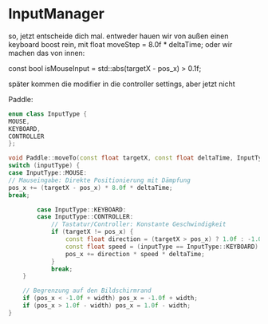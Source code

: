 # InputManager

so, jetzt entscheide dich mal. entweder hauen wir von außen einen keyboard boost rein, mit float moveStep = 8.0f * deltaTime;
oder wir machen das von innen:

const bool isMouseInput = std::abs(targetX - pos_x) > 0.1f;

später kommen die modifier in die controller settings, aber jetzt nicht

Paddle:

```c++
enum class InputType {
MOUSE,
KEYBOARD,
CONTROLLER
};

void Paddle::moveTo(const float targetX, const float deltaTime, InputType inputType = InputType::KEYBOARD) {
switch (inputType) {
case InputType::MOUSE:
// Mauseingabe: Direkte Positionierung mit Dämpfung
pos_x += (targetX - pos_x) * 8.0f * deltaTime;
break;

        case InputType::KEYBOARD:
        case InputType::CONTROLLER:
            // Tastatur/Controller: Konstante Geschwindigkeit
            if (targetX != pos_x) {
                const float direction = (targetX > pos_x) ? 1.0f : -1.0f;
                const float speed = (inputType == InputType::KEYBOARD) ? 1.2f : 1.0f;
                pos_x += direction * speed * deltaTime;
            }
            break;
    }

    // Begrenzung auf den Bildschirmrand
    if (pos_x < -1.0f + width) pos_x = -1.0f + width;
    if (pos_x > 1.0f - width) pos_x = 1.0f - width;
}
```
